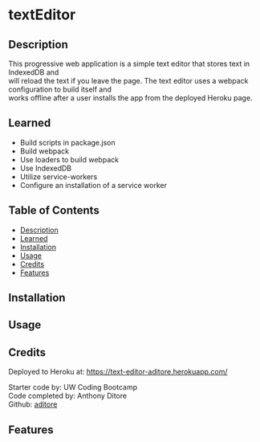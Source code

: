 # textEditor

## Description

This progressive web application is a simple text editor that stores text in IndexedDB and</br>
will reload the text if you leave the page. The text editor uses a webpack configuration to build itself and</br>
works offline after a user installs the app from the deployed Heroku page.</br>

## Learned

- Build scripts in package.json
- Build webpack
- Use loaders to build webpack
- Use IndexedDB
- Utilize service-workers
- Configure an installation of a service worker

## Table of Contents

- [Description](#description)
- [Learned](#learned)
- [Installation](#installation)
- [Usage](#usage)
- [Credits](#credits)
- [Features](#features)

## Installation

## Usage

## Credits

Deployed to Heroku at: https://text-editor-aditore.herokuapp.com/</br>

Starter code by: UW Coding Bootcamp</br>
Code completed by: Anthony Ditore</br>
Github: [aditore](https://github.com/aditore)</br>

## Features